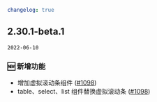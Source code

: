 ```yaml
changelog: true
```

## 2.30.1-beta.1

`2022-06-10`

### 🆕 新增功能

- 增加虚拟滚动条组件 ([#1098](https://github.com/arco-design/arco-design-vue/pull/1098))
- table、select、list 组件替换虚拟滚动条 ([#1098](https://github.com/arco-design/arco-design-vue/pull/1098))

